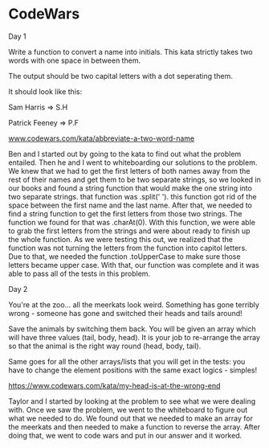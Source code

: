 # CodeWars
Day 1

Write a function to convert a name into initials. This kata strictly takes two words with one space in between them.

The output should be two capital letters with a dot seperating them.

It should look like this:

Sam Harris => S.H

Patrick Feeney => P.F

www.codewars.com/kata/abbreviate-a-two-word-name

Ben and I started out by going to the kata to find out what the problem entailed. Then he and I went to whiteboarding our solutions to the problem. We knew that we had to get the first letters of both names away from the rest of their names and get them to be two separate strings, so we looked in our books and found a string function that would make the one string into two separate strings. that function was .split(' '). this function got rid of the space between the first name and the last name. After that, we needed to find a string function to get the first letters from those two strings. The function we found for that was .charAt(0). With this function, we were able to grab the first letters from the strings and were about ready to finish up the whole function. As we were testing this out, we realized that the function was not turning the letters from the function into capitol letters. Due to that, we needed the function .toUpperCase to make sure those letters became upper case. With that, our function was complete and it was able to pass all of the tests in this problem.

Day 2

You're at the zoo... all the meerkats look weird. Something has gone terribly wrong - someone has gone and switched their heads and tails around!

Save the animals by switching them back. You will be given an array which will have three values (tail, body, head). It is your job to re-arrange the array so that the animal is the right way round (head, body, tail).

Same goes for all the other arrays/lists that you will get in the tests: you have to change the element positions with the same exact logics - simples!

https://www.codewars.com/kata/my-head-is-at-the-wrong-end

Taylor and I started by looking at the problem to see what we were dealing with. Once we saw the problem, we went to the whiteboard to figure out what we needed to do. We found out that we needed to make an array for the meerkats and then needed to make a function to reverse the array. After doing that, we went to code wars and put in our answer and it worked. 
